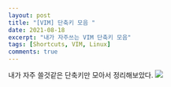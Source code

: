 ```yaml
---
layout: post
title: "[VIM] 단축키 모음 "
date: 2021-08-18
excerpt: "내가 자주쓰는 VIM 단축키 모음"
tags: [Shortcuts, VIM, Linux]
comments: true
---
```


내가 자주 쓸것같은 단축키만 모아서 정리해보았다. 
<img src ="https://eunmik.github.io/bonita.github.io/assets/img/2021/0818/img1.png" />